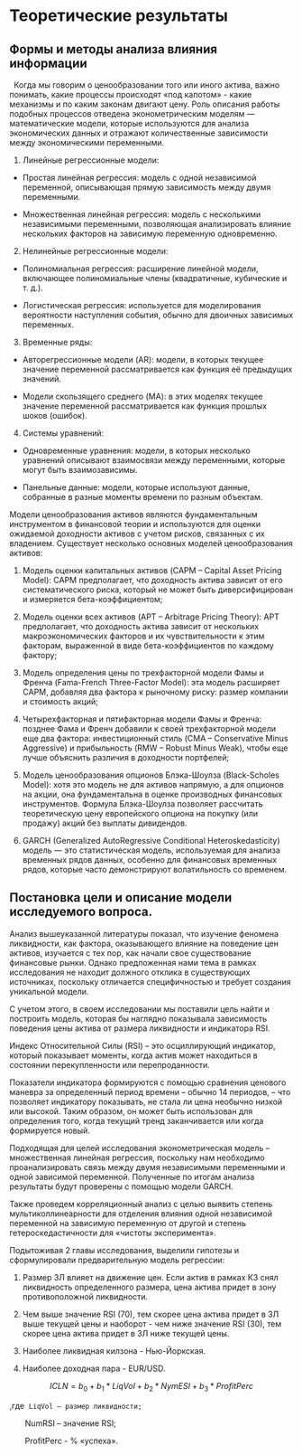 # Теоретические результаты

## Формы и методы анализа влияния информации

  Когда мы говорим о ценообразовании того или иного актива, важно понимать, какие процессы происходят «под капотом» - какие механизмы и по каким законам двигают цену. Роль описания работы подобных процессов отведена эконометрическим моделям — математические модели, которые используются для анализа экономических данных и отражают количественные зависимости между экономическими переменными. 

1. Линейные регрессионные модели:
    

- Простая линейная регрессия: модель с одной независимой переменной, описывающая прямую зависимость между двумя переменными.
    
- Множественная линейная регрессия: модель с несколькими независимыми переменными, позволяющая анализировать влияние нескольких факторов на зависимую переменную одновременно.
    

2. Нелинейные регрессионные модели:
    

- Полиномиальная регрессия: расширение линейной модели, включающее полиномиальные члены (квадратичные, кубические и т. д.).
    
- Логистическая регрессия: используется для моделирования вероятности наступления события, обычно для двоичных зависимых переменных.
    

3. Временные ряды:
    

- Авторегрессионные модели (AR): модели, в которых текущее значение переменной рассматривается как функция её предыдущих значений.
    
- Модели скользящего среднего (MA): в этих моделях текущее значение переменной рассматривается как функция прошлых шоков (ошибок).
    

4. Системы уравнений:
    

- Одновременные уравнения: модели, в которых несколько уравнений описывают взаимосвязи между переменными, которые могут быть взаимозависимы.
    
- Панельные данные: модели, которые используют данные, собранные в разные моменты времени по разным объектам.
    

Модели ценообразования активов являются фундаментальным инструментом в финансовой теории и используются для оценки ожидаемой доходности активов с учетом рисков, связанных с их владением. Существует несколько основных моделей ценообразования активов: 

1. Модель оценки капитальных активов (CAPM – Capital Asset Pricing Model): CAPM предполагает, что доходность актива зависит от его систематического риска, который не может быть диверсифицирован и измеряется бета-коэффициентом;
    
2. Модель оценки всех активов (APT – Arbitrage Pricing Theory): APT предполагает, что доходность актива зависит от нескольких макроэкономических факторов и их чувствительности к этим факторам, выраженной в виде бета-коэффициентов по каждому фактору;
    
3. Модель определения цены по трехфакторной модели Фамы и Френча (Fama-French Three-Factor Model): эта модель расширяет CAPM, добавляя два фактора к рыночному риску: размер компании и стоимость акций;
    
4. Четырехфакторная и пятифакторная модели Фамы и Френча: позднее Фама и Френч добавили к своей трехфакторной модели еще два фактора: инвестиционный стиль (CMA – Conservative Minus Aggressive) и прибыльность (RMW – Robust Minus Weak), чтобы еще лучше объяснить различия в доходности портфелей;
    
5. Модель ценообразования опционов Блэка-Шоулза (Black-Scholes Model): хотя это модель не для активов напрямую, а для опционов на акции, она фундаментальна в оценке производных финансовых инструментов. Формула Блэка-Шоулза позволяет рассчитать теоретическую цену европейского опциона на покупку (или продажу) акций без выплаты дивидендов.
    
6. GARCH (Generalized AutoRegressive Conditional Heteroskedasticity) модель — это статистическая модель, используемая для анализа временных рядов данных, особенно для финансовых временных рядов, которые часто демонстрируют волатильность со временем.
    

## Постановка цели и описание модели исследуемого вопроса.

Анализ вышеуказанной литературы показал, что изучение феномена ликвидности, как фактора, оказывающего влияние на поведение цен активов, изучается с тех пор, как начали свое существование финансовые рынки. Однако предложенная нами тема в рамках исследования не находит должного отклика в существующих источниках, поскольку отличается специфичностью и требует создания уникальной модели.

С учетом этого, в своем исследовании мы поставили цель найти и построить модель, которая бы наглядно показывала зависимость поведения цены актива от размера ликвидности и индикатора RSI.

Индекс Относительной Силы (RSI) – это осциллирующий индикатор, который показывает моменты, когда актив может находиться в состоянии перекупленности или перепроданности.

Показатели индикатора формируются с помощью сравнения ценового маневра за определенный период времени – обычно 14 периодов, – что позволяет индикатору показывать, не стала ли цена необычно низкой или высокой. Таким образом, он может быть использован для определения того, когда текущий тренд заканчивается или когда формируется новый.

Подходящая для целей исследования эконометрическая модель – множественная линейная регрессия, поскольку нам необходимо проанализировать связь между двумя независимыми переменными и одной зависимой переменной. Полученные по итогам анализа результаты будут проверены с помощью модели GARCH. 

Также проведем корреляционный анализ с целью выявить степень мультиколлинеарности для отделения влияния одной независимой переменной на зависимую переменную от другой и степень гетероскедастичности для «чистоты эксперимента».

Подытоживая 2 главы исследования, выделили гипотезы и сформулировали предварительную модель регрессии:

1. Размер ЗЛ влияет на движение цен. Если актив в рамках КЗ снял ликвидность определенного размера, цена актива придет в зону противоположной ликвидности.
    
2. Чем выше значение RSI (70), тем скорее цена актива придет в ЗЛ выше текущей цены и наоборот - чем ниже значение RSI (30), тем скорее цена актива придет в ЗЛ ниже текущей цены.
    
3. Наиболее ликвидная килзона - Нью-Йоркская.
    
4. Наиболее доходная пара - EUR/USD.
    

```math
ICLN = b_0 + b_1*LiqVol + b_2 * NymESI + b_3 * ProfitPerc
```

,где  `LiqVol – размер ликвидности;`

       NumRSI – значение RSI;

       ProfitPerc - % «успеха».
